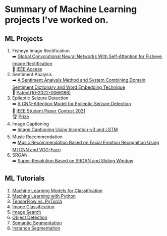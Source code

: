 # Summary of Machine Learning projects I've worked on.

## ML Projects
1. Fisheye Image Rectification  
➡️ [Global Convolutional Neural Networks With Self-Attention for Fisheye Image Rectification](https://github.com/byunghyun23/GSAFE)  
📃 [IEEE Access](https://ieeexplore.ieee.org/document/9980359)
3. Sentiment Analysis  
➡️ [A Sentiment Analysis Method and System Combining Domain Sentiment Dictionary and Word Embedding Technique](https://github.com/byunghyun23/sentiment-analysis)  
📃 [Patent(10-2022-0066186)](https://byunghyun23.github.io/10-2022-0066186_명세서.pdf)  
4. Epileptic Seizure Detection  
➡️ [A CNN-Attention Model for Epileptic Seizure Detection](https://github.com/byunghyun23/seizure-detection)  
📃 [IEEE Student Paper Contest 2021](https://byunghyun23.github.io/paper.pdf)  
🏆 [Prize](https://byunghyun23.github.io/prize.pdf)
5. Image Captioning  
➡️ [Image Captioning Using Inception-v3 and LSTM](https://github.com/byunghyun23/image-captioning)
6. Music Recommendation  
➡️ [Music Recommendation Based on Facial Emotion Recognition Using MTCNN and VGG-Face](https://github.com/byunghyun23/facial-emotion)
7. SRGAN  
➡️ [Super-Resolution Based on SRGAN and Sliding Window](https://github.com/byunghyun23/super-resolution)
   
## ML Tutorials
1. [Machine Learning Models for Classification](https://github.com/byunghyun23/ml-models)
2. [Machine Learning with Python](https://github.com/byunghyun23/ml)
3. [TensorFlow vs. PyTorch](https://github.com/byunghyun23/tensorflow-vs-pytorch)
4. [Image Classification](https://github.com/byunghyun23/image-classification)
5. [Image Search](https://github.com/byunghyun23/image-search)
6. [Object Detection](https://github.com/byunghyun23/object-detection)
7. [Semantic Segmentation](https://github.com/byunghyun23/semantic-segmentation)
8. [Instance Segmentation](https://github.com/byunghyun23/instance-segmentation)
   


